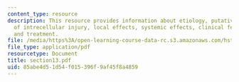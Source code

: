 ```yaml
---
content_type: resource
description: This resource provides information about etiology, putative mechehanism
  of intrecellular injury, local effects, systemic effects, clinical features, radiology,
  and treatment.
file: /media/https%3A/open-learning-course-data-rc.s3.amazonaws.com/hst-121-gastroenterology-fall-2005/85abe4d51d54f015396f9af45f8a4859_section13.pdf
file_type: application/pdf
resourcetype: Document
title: section13.pdf
uid: 85abe4d5-1d54-f015-396f-9af45f8a4859
---
```

